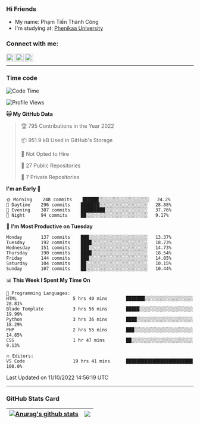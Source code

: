 ### Hi Friends

- My name: Phạm Tiến Thành Công
- I'm studying at: [Phenikaa University]


### Connect with me:
[<img align="left" alt="PhamTienThanhCong | Facebook" width="22px" src="https://upload.wikimedia.org/wikipedia/commons/thumb/1/16/Facebook-icon-1.png/640px-Facebook-icon-1.png" />][facebook]
[<img align="left" alt="PhamTienThanhCong | Zalo" width="22px" src="https://www.anphatpc.com.vn/template/anphat_2020v2/images/icon-zalo.jpg" />][zalo]
[<img align="left" alt="PhamTienThanhCong | LinkedIn" width="22px" src="https://cdn3.iconfinder.com/data/icons/inficons/512/linkedin.png" />][linkedin]

<br />

---

### Time code

<!--START_SECTION:waka-->
![Code Time](http://img.shields.io/badge/Code%20Time-600%20hrs%2020%20mins-blue)

![Profile Views](http://img.shields.io/badge/Profile%20Views-14-blue)

**🐱 My GitHub Data** 

> 🏆 795 Contributions in the Year 2022
 > 
> 📦 951.9 kB Used in GitHub's Storage 
 > 
> 🚫 Not Opted to Hire
 > 
> 📜 27 Public Repositories 
 > 
> 🔑 7 Private Repositories  
 > 
**I'm an Early 🐤** 

```text
🌞 Morning    248 commits    ██████░░░░░░░░░░░░░░░░░░░   24.2% 
🌆 Daytime    296 commits    ███████░░░░░░░░░░░░░░░░░░   28.88% 
🌃 Evening    387 commits    █████████░░░░░░░░░░░░░░░░   37.76% 
🌙 Night      94 commits     ██░░░░░░░░░░░░░░░░░░░░░░░   9.17%

```
📅 **I'm Most Productive on Tuesday** 

```text
Monday       137 commits    ███░░░░░░░░░░░░░░░░░░░░░░   13.37% 
Tuesday      192 commits    ████░░░░░░░░░░░░░░░░░░░░░   18.73% 
Wednesday    151 commits    ███░░░░░░░░░░░░░░░░░░░░░░   14.73% 
Thursday     190 commits    ████░░░░░░░░░░░░░░░░░░░░░   18.54% 
Friday       144 commits    ███░░░░░░░░░░░░░░░░░░░░░░   14.05% 
Saturday     104 commits    ██░░░░░░░░░░░░░░░░░░░░░░░   10.15% 
Sunday       107 commits    ██░░░░░░░░░░░░░░░░░░░░░░░   10.44%

```


📊 **This Week I Spent My Time On** 

```text
💬 Programming Languages: 
HTML                     5 hrs 40 mins       ███████░░░░░░░░░░░░░░░░░░   28.81% 
Blade Template           3 hrs 56 mins       █████░░░░░░░░░░░░░░░░░░░░   19.99% 
Python                   3 hrs 36 mins       ████░░░░░░░░░░░░░░░░░░░░░   18.29% 
PHP                      2 hrs 55 mins       ███░░░░░░░░░░░░░░░░░░░░░░   14.85% 
CSS                      1 hr 47 mins        ██░░░░░░░░░░░░░░░░░░░░░░░   9.13%

🔥 Editors: 
VS Code                  19 hrs 41 mins      █████████████████████████   100.0%

```


 Last Updated on 11/10/2022 14:56:19 UTC
<!--END_SECTION:waka-->

---

### GitHub Stats Card

| <a href="https://github.com/phamtienthanhcong"><img align="center" src="https://github-readme-stats.vercel.app/api?username=PhamTienThanhCong&show_icons=true&include_all_commits=true&theme=buefy&hide_border=true&theme=ocean_dark" alt="Anurag's github stats" /></a> | <a href="https://github.com/phamtienthanhcong"><img align="center" src="https://github-readme-stats.vercel.app/api/top-langs/?username=PhamTienThanhCong&layout=compact&theme=buefy&hide_border=true&theme=ocean_dark" /></a> |
| ------------- | ------------- |

[Phenikaa University]: https://phenikaa-uni.edu.vn/vi
[facebook]: https://www.facebook.com/phamtienthanhcong
[linkedin]: https://linkedin.com/in/phamtienthanhcong
[zalo]: https://zalo.me/0396396332
[tiktok]: https://www.tiktok.com/@phamtienthanhcong
[web]: https://github.com/PhamTienThanhCong/web_dev
[min project]: https://github.com/PhamTienThanhCong/Project-Of-Web
[c and cpp]: https://github.com/PhamTienThanhCong/Code_C_and_Cpro
[python]: https://github.com/PhamTienThanhCong/Python_beginer
